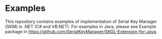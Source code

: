 # Examples

This repository contains examples of implementation of Serial Key Manager (SKM) in .NET (C# and VB.NET). For examples in Java, please see Example package in https://github.com/SerialKeyManager/SKGL-Extension-for-Java.
